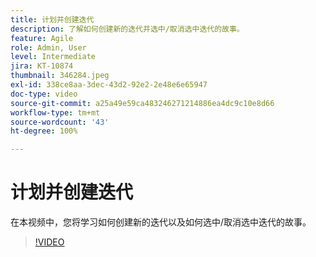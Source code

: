```yaml
---
title: 计划并创建迭代
description: 了解如何创建新的迭代并选中/取消选中迭代的故事。
feature: Agile
role: Admin, User
level: Intermediate
jira: KT-10874
thumbnail: 346284.jpeg
exl-id: 338ce8aa-3dec-43d2-92e2-2e48e6e65947
doc-type: video
source-git-commit: a25a49e59ca483246271214886ea4dc9c10e8d66
workflow-type: tm+mt
source-wordcount: '43'
ht-degree: 100%

---
```


# 计划并创建迭代

在本视频中，您将学习如何创建新的迭代以及如何选中/取消选中迭代的故事。

>[!VIDEO](https://video.tv.adobe.com/v/346284/?quality=12&learn=on)
